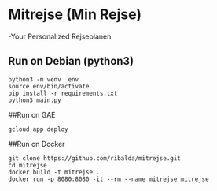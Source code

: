 # Mitrejse (Min Rejse)
-Your Personalized Rejseplanen

## Run on Debian (python3)
```
python3 -m venv  env
source env/bin/activate
pip install -r requirements.txt
python3 main.py
```

##Run on GAE
```
gcloud app deploy
```

##Run on Docker
```
git clone https://github.com/ribalda/mitrejse.git
cd mitrejse
docker build -t mitrejse .
docker run -p 8080:8080 -it --rm --name mitrejse mitrejse
```
